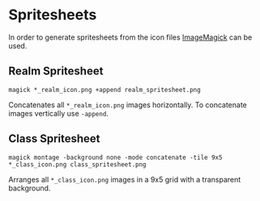 # Spritesheets

In order to generate spritesheets from the icon files [ImageMagick](https://imagemagick.org/index.php) can be used.

## Realm Spritesheet

`magick *_realm_icon.png +append realm_spritesheet.png`

Concatenates all `*_realm_icon.png` images horizontally. To concatenate images vertically use `-append`.

## Class Spritesheet

`magick montage -background none -mode concatenate -tile 9x5 *_class_icon.png class_spritesheet.png`

Arranges all `*_class_icon.png` images in a 9x5 grid with a transparent background.

